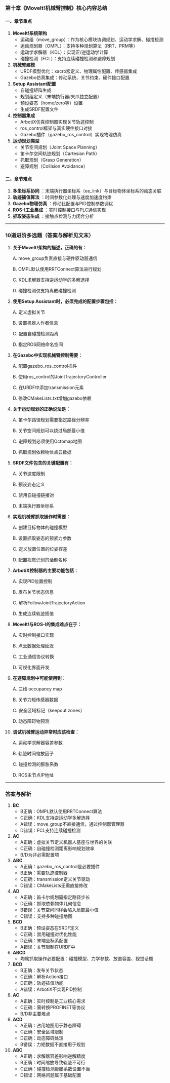 ### 第十章《MoveIt!机械臂控制》核心内容总结

#### 一、章节重点

1. **MoveIt!系统架构**
   * 运动组（move_group）：作为核心模块协调规划、运动学求解、碰撞检测
   * 运动规划器（OMPL）：支持多种规划算法（RRT、PRM等）
   * 运动学求解器（KDL）：实现正/逆运动学计算
   * 碰撞检测（FCL）：支持连续碰撞检测和避障规划
2. **机械臂建模**
   * URDF模型优化：xacro宏定义、物理属性配置、传感器集成
   * Gazebo仿真集成：传动系统、关节约束、硬件接口配置
3. **Setup Assistant配置**
   * 自碰撞矩阵生成
   * 规划组定义（末端执行器/夹爪独立配置）
   * 预设姿态（home/zero等）设置
   * 生成SRDF配置文件
4. **控制器集成**
   * ArbotiX仿真控制器实现关节轨迹控制
   * ros_control框架与真实硬件接口对接
   * Gazebo插件（gazebo_ros_control）实现物理仿真
5. **运动规划类型**
   * 关节空间规划（Joint Space Planning）
   * 笛卡尔空间轨迹规划（Cartesian Path）
   * 抓取规划（Grasp Generation）
   * 避障规划（Collision Avoidance）

#### 二、章节难点

1.  **多坐标系协同** ：末端执行器坐标系（ee_link）与目标物体坐标系的动态关联
2.  **轨迹插值算法** ：时间参数化处理与速度加速度约束
3.  **Gazebo物理仿真** ：传动比配置与PID控制参数调优
4.  **ROS-I工业集成** ：实时控制接口与PLC通信实现
5.  **抓取姿态生成** ：接触点检测与力闭合分析

---

### 10道进阶多选题（答案与解析见文末）

1. **关于MoveIt!架构的描述，正确的有：**

   A. move_group负责直接与硬件驱动器通信

   B. OMPL默认使用RRTConnect算法进行规划

   C. KDL求解器支持逆运动学的多解选择

   D. 碰撞检测仅支持离散碰撞检测
2. **使用Setup Assistant时，必须完成的配置步骤包括：**

   A. 定义虚拟关节

   B. 设置机器人作者信息

   C. 配置自碰撞检测距离

   D. 指定ROS网络命名空间
3. **在Gazebo中实现机械臂控制需要：**

   A. 配置gazebo_ros_control插件

   B. 使用ros_control的JointTrajectoryController

   C. 在URDF中添加transmission元素

   D. 修改CMakeLists.txt增加gazebo依赖
4. **关于运动规划的正确说法是：**

   A. 笛卡尔路径规划需要指定路径分辨率

   B. 关节空间规划可以绕过局部最小值

   C. 避障规划必须使用Octomap地图

   D. 抓取规划依赖物体点云数据
5. **SRDF文件包含的关键配置有：**

   A. 关节速度限制

   B. 预设姿态定义

   C. 禁用自碰撞链接对

   D. 末端执行器坐标系
6. **实现机械臂抓取操作时需要：**

   A. 创建目标物体的碰撞模型

   B. 设置抓取姿态的预紧力参数

   C. 定义放置位置的位姿容差

   D. 配置视觉识别的话题名称
7. **ArbotiX控制器的主要功能包括：**

   A. 实现PID位置控制

   B. 发布关节状态信息

   C. 解析FollowJointTrajectoryAction

   D. 生成连续轨迹插值
8. **MoveIt!与ROS-I的集成难点在于：**

   A. 实时控制接口实现

   B. 点云数据处理延迟

   C. 工业通信协议转换

   D. 可视化界面开发
9. **在避障规划中可能使用到：**

   A. 三维 occupancy map

   B. 关节力矩传感器数据

   C. 安全区域标记（keepout zones）

   D. 动态障碍物预测
10. **调试机械臂运动异常时应该检查：**

    A. 运动学求解器容差参数

    B. 轨迹时间缩放因子

    C. 碰撞检测的膨胀系数

    D. ROS主节点IP地址

---

### 答案与解析

1. **BC**
   * B正确：OMPL默认使用RRTConnect算法
   * C正确：KDL支持逆运动学多解选择
   * A错误：move_group不直接通信，通过控制器管理器
   * D错误：FCL支持连续碰撞检测
2. **AC**
   * A正确：虚拟关节定义机器人基座与世界的关联
   * C正确：自碰撞检测距离影响规划效率
   * B/D为非必需配置项
3. **ABC**
   * A正确：gazebo_ros_control是必要插件
   * B正确：需要轨迹控制器
   * C正确：transmission定义关节驱动
   * D错误：CMakeLists无需直接修改
4. **AD**
   * A正确：笛卡尔规划需指定路径步长
   * D正确：抓取依赖物体几何信息
   * B错误：关节空间同样会陷入局部最小值
   * C错误：支持多种碰撞地图
5. **BCD**
   * B正确：预设姿态在SRDF定义
   * C正确：禁用碰撞对优化性能
   * D正确：末端坐标系配置
   * A错误：关节限制在URDF中
6. **ABCD**
   * 均属抓取操作必要配置：碰撞模型、力学参数、放置容差、视觉话题
7. **BCD**
   * B正确：发布关节状态
   * C正确：解析Action接口
   * D正确：轨迹插值功能
   * A错误：ArbotiX不实现PID控制
8. **AC**
   * A正确：实时控制是工业核心需求
   * C正确：需转换PROFINET等协议
   * B/D非主要难点
9. **ACD**
   * A正确：占用地图用于静态障碍
   * C正确：安全区域限制
   * D正确：动态障碍处理
   * B错误：力矩数据不直接用于规划
10. **ABC**
    * A正确：求解器容差影响逆解精度
    * B正确：时间缩放导致轨迹不可行
    * C正确：碰撞检测膨胀系数设置不当
    * D错误：网络问题属于基础配置
